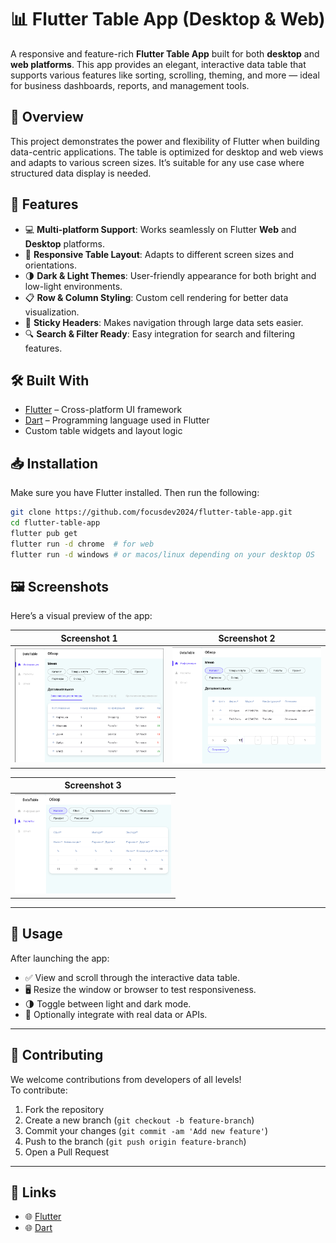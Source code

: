# 📊 Flutter Table App (Desktop & Web)

A responsive and feature-rich **Flutter Table App** built for both **desktop** and **web platforms**. This app provides an elegant, interactive data table that supports various features like sorting, scrolling, theming, and more — ideal for business dashboards, reports, and management tools.

## 🚀 Overview

This project demonstrates the power and flexibility of Flutter when building data-centric applications. The table is optimized for desktop and web views and adapts to various screen sizes. It’s suitable for any use case where structured data display is needed.

## 🌟 Features

- 💻 **Multi-platform Support**: Works seamlessly on Flutter **Web** and **Desktop** platforms.
- 🧱 **Responsive Table Layout**: Adapts to different screen sizes and orientations.
- 🌗 **Dark & Light Themes**: User-friendly appearance for both bright and low-light environments.
- 📋 **Row & Column Styling**: Custom cell rendering for better data visualization.
- 📌 **Sticky Headers**: Makes navigation through large data sets easier.
- 🔍 **Search & Filter Ready**: Easy integration for search and filtering features.

## 🛠️ Built With

- [Flutter](https://flutter.dev/) – Cross-platform UI framework
- [Dart](https://dart.dev/) – Programming language used in Flutter
- Custom table widgets and layout logic

## 📥 Installation

Make sure you have Flutter installed. Then run the following:

```bash
git clone https://github.com/focusdev2024/flutter-table-app.git
cd flutter-table-app
flutter pub get
flutter run -d chrome  # for web
flutter run -d windows # or macos/linux depending on your desktop OS

```

## 🖼️ Screenshots

Here’s a visual preview of the app:

| Screenshot 1 | Screenshot 2 |
|--------------|--------------|
| <img src="info/main01.png" width="250" /> | <img src="info/main02.png" width="250" /> |

| Screenshot 3 |
|--------------|
| <img src="info/main03.png" width="250" /> |

---

## 🧪 Usage

After launching the app:

- ✅ View and scroll through the interactive data table.
- 🖥️ Resize the window or browser to test responsiveness.
- 🌗 Toggle between light and dark mode.
- 🔌 Optionally integrate with real data or APIs.

---

## 🤝 Contributing

We welcome contributions from developers of all levels!  
To contribute:

1. Fork the repository
2. Create a new branch (`git checkout -b feature-branch`)
3. Commit your changes (`git commit -am 'Add new feature'`)
4. Push to the branch (`git push origin feature-branch`)
5. Open a Pull Request

---

## 🔗 Links

- 🌐 [Flutter](https://flutter.dev)
- 🌐 [Dart](https://dart.dev)

